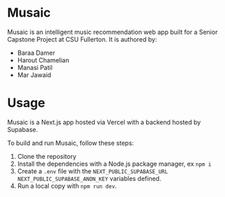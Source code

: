 # Musaic

Musaic is an intelligent music recommendation web app built for a Senior Capstone Project at CSU Fullerton. It is authored by:

- Baraa Damer
- Harout Chamelian
- Manasi Patil
- Mar Jawaid

# Usage

Musaic is a Next.js app hosted via Vercel with a backend hosted by Supabase.

To build and run Musaic, follow these steps:

1. Clone the repository
2. Install the dependencies with a Node.js package manager, ex `npm i`
3. Create a `.env` file with the `NEXT_PUBLIC_SUPABASE_URL` `NEXT_PUBLIC_SUPABASE_ANON_KEY` variables defined.
4. Run a local copy with `npm run dev`.

